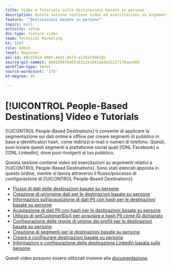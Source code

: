 ```yaml
---
title: Video e Tutorials sulle destinazioni basate su persone
description: Questa sezione contiene video ed esercitazioni su argomenti relativi alle destinazioni basate su persone.
feature: '"Destinazioni basate su persone"'
topics: null
activity: setup
doc-type: feature video
team: Technical Marketing
kt: 5207
role: Admin
level: Beginner
exl-id: 80c37014-896f-4ed1-8673-a135ef3063d5
source-git-commit: 4b91696f840518312ec041abdbe5217178aee405
workflow-type: tm+mt
source-wordcount: '175'
ht-degree: 0%

---
```


# [!UICONTROL People-Based Destinations] Video e Tutorials

[!UICONTROL People-Based Destinations] ti consente di applicare la segmentazione sui dati online e offline per creare segmenti di pubblico in base a identificatori hash, come indirizzi e-mail o numeri di telefono. Quindi, puoi inviare questi segmenti a piattaforme social quali [!DNL Facebook] o [!DNL LinkedIn], dove puoi rivolgerti al tuo pubblico.

Questa sezione contiene video ed esercitazioni su argomenti relativi a [!UICONTROL People-Based Destinations]. Sono stati elencati apposta in questo ordine, mentre si lavora attraverso il flusso/processo di configurazione di [!UICONTROL People-Based Destinations]:

* [Flusso di dati delle destinazioni basate su persone](people-based-destinations-data-flow.md)
* [Creazione di un’origine dati per le destinazioni basate su persone](creating-a-data-source-for-people-based-destinations.md)
* [Informazioni sull’acquisizione di dati PII con hash per le destinazioni basate su persone](understanding-hashed-pii-data-ingestion-for-people-based-destinations.md)
* [Acquisizione di dati PII con hash per le destinazioni basate su persone](ingesting-hashed-pii-for-people-based-destinations.md)
* [Utilizzo di setCustomerIDs() per acquisire e hash PII come ID dichiarato](using-setcustomerids-to-ingest-and-hash-pii-as-a-declared-id.md)
* [Configurazione delle regole di unione dei profili per le destinazioni basate su persone](configuring-profile-merge-rules-for-people-based-destinations.md)
* [Creazione di segmenti per le destinazioni basate su persone](creating-segments-for-people-based-destinations.md)
* [Creare e configurare destinazioni basate su persone](create-and-configure-people-based-destinations.md)
* [Informazioni e configurazione della destinazione LinkedIn basata sulle persone](understanding-and-configuring-the-linkedin-pbd.md)

Questi video possono essere utilizzati insieme alla [documentazione](https://docs.adobe.com/content/help/en/audience-manager/user-guide/features/destinations/people-based/people-based-destinations-overview.html).

